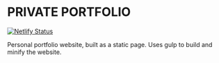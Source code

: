 # PRIVATE PORTFOLIO

[![Netlify Status](https://api.netlify.com/api/v1/badges/0597845e-a294-47e0-9443-7139498e43ea/deploy-status)](https://app.netlify.com/sites/wizardly-feynman-078457/deploys)

Personal portfolio website, built as a static page.
Uses gulp to build and minify the website.
